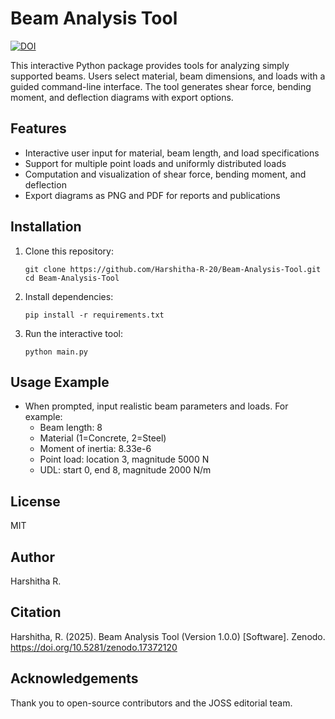 # Beam Analysis Tool

[![DOI](https://zenodo.org/badge/DOI/10.5281/zenodo.17372120.svg)](https://doi.org/10.5281/zenodo.17372120)

This interactive Python package provides tools for analyzing simply supported beams. Users select material, beam dimensions, and loads with a guided command-line interface. The tool generates shear force, bending moment, and deflection diagrams with export options.

## Features
- Interactive user input for material, beam length, and load specifications
- Support for multiple point loads and uniformly distributed loads
- Computation and visualization of shear force, bending moment, and deflection
- Export diagrams as PNG and PDF for reports and publications

## Installation
1. Clone this repository:
   ```
   git clone https://github.com/Harshitha-R-20/Beam-Analysis-Tool.git
   cd Beam-Analysis-Tool
   ```
2. Install dependencies:
   ```
   pip install -r requirements.txt
   ```
3. Run the interactive tool:
   ```
   python main.py
   ```

## Usage Example
- When prompted, input realistic beam parameters and loads. For example:
  - Beam length: 8
  - Material (1=Concrete, 2=Steel)
  - Moment of inertia: 8.33e-6
  - Point load: location 3, magnitude 5000 N
  - UDL: start 0, end 8, magnitude 2000 N/m

## License
MIT

## Author
Harshitha R.

## Citation
Harshitha, R. (2025). Beam Analysis Tool (Version 1.0.0) [Software]. Zenodo. https://doi.org/10.5281/zenodo.17372120

## Acknowledgements
Thank you to open-source contributors and the JOSS editorial team.
